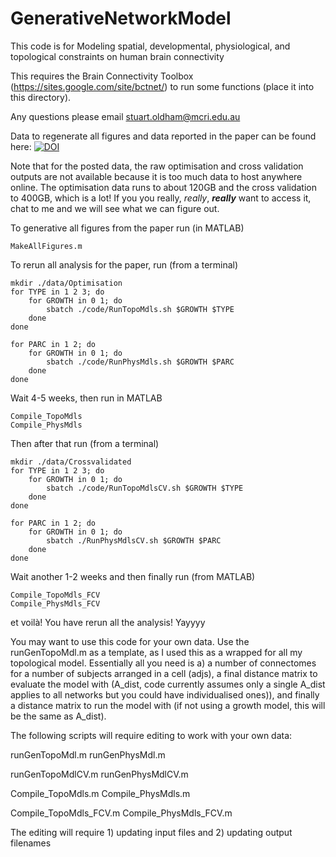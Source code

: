 # GenerativeNetworkModel

This code is for Modeling spatial, developmental, physiological, and topological constraints on human brain connectivity

This requires the Brain Connectivity Toolbox (https://sites.google.com/site/bctnet/) to run some functions (place it into this directory).

Any questions please email stuart.oldham@mcri.edu.au

Data to regenerate all figures and data reported in the paper can be found here:
[![DOI](https://zenodo.org/badge/DOI/10.5281/zenodo.6341625.svg)](https://doi.org/10.5281/zenodo.6341625)

Note that for the posted data, the raw optimisation and cross validation outputs are not available because it is too much data to host anywhere online. The optimisation data runs to about 120GB and the cross validation to 400GB, which is a lot! If you you really, *really*, ***really*** want to access it, chat to me and we will see what we can figure out.

To generative all figures from the paper run (in MATLAB)

```
MakeAllFigures.m
```

To rerun all analysis for the paper, run (from a terminal)

```
mkdir ./data/Optimisation
for TYPE in 1 2 3; do
    for GROWTH in 0 1; do
        sbatch ./code/RunTopoMdls.sh $GROWTH $TYPE
    done
done

for PARC in 1 2; do
    for GROWTH in 0 1; do
        sbatch ./code/RunPhysMdls.sh $GROWTH $PARC
    done
done
```

Wait 4-5 weeks, then run in MATLAB


```
Compile_TopoMdls
Compile_PhysMdls
```

Then after that run (from a terminal)

```
mkdir ./data/Crossvalidated
for TYPE in 1 2 3; do
    for GROWTH in 0 1; do
        sbatch ./code/RunTopoMdlsCV.sh $GROWTH $TYPE
    done
done

for PARC in 1 2; do
    for GROWTH in 0 1; do
        sbatch ./RunPhysMdlsCV.sh $GROWTH $PARC
    done
done
```

Wait another 1-2 weeks and then finally run (from MATLAB)

```
Compile_TopoMdls_FCV
Compile_PhysMdls_FCV
```

et voilà! You have rerun all the analysis! Yayyyy

You may want to use this code for your own data. Use the runGenTopoMdl.m as a template, as I used this as a wrapped for all my topological model. Essentially all you need is a) a number of connectomes for a number of subjects arranged in a cell (adjs), a final distance matrix to evaluate the model with (A_dist, code currently assumes only a single A_dist applies to all networks but you could have individualised ones)), and finally a distance matrix to run the model with (if not using a growth model, this will be the same as A_dist).

The following scripts will require editing to work with your own data:

runGenTopoMdl.m
runGenPhysMdl.m

runGenTopoMdlCV.m
runGenPhysMdlCV.m

Compile_TopoMdls.m
Compile_PhysMdls.m

Compile_TopoMdls_FCV.m
Compile_PhysMdls_FCV.m

The editing will require 1) updating input files and 2) updating output filenames